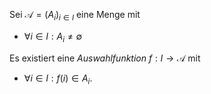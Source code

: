 Sei $\mathcal{A} = (A_i)_{i \in I}$ eine Menge mit
- $\forall i \in I : A_i \ne \emptyset$

Es existiert eine *Auswahlfunktion* $f : I \to \mathcal{A}$ mit
- $\forall i \in I : f(i) \in A_i$.